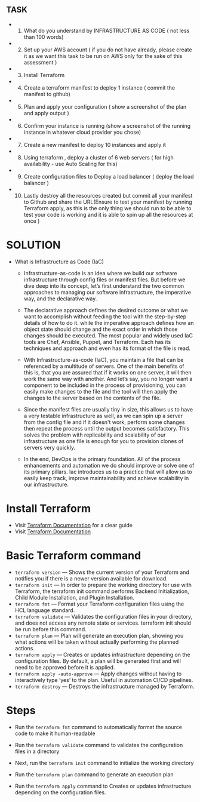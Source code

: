 ## TASK 

- 1. What do you understand by INFRASTRUCTURE AS CODE ( not less than 100 words)
- 2. Set up your AWS account ( if you do not have already, please create it as we want this task to be run on AWS only for the sake of this assessment )
- 3. Install Terraform
- 4. Create a terraform manifest to deploy 1 instance ( commit the manifest to github)
- 5. Plan and apply your configuration ( show a screenshot of the plan and apply output )
- 6. Confirm your instance is running (show a screenshot of the running instance in whatever cloud provider you chose)
- 7. Create a new manifest to deploy 10 instances and apply it
- 8. Using terraform , deploy a cluster of 6 web servers ( for high availability - use Auto Scaling for this)
- 9. Create configuration files to Deploy a load balancer ( deploy the load balancer )
- 10. Lastly destroy all the resources created but commit all your manifest to Github and share the URL(Ensure
to test your manifest by running Terraform apply, as this is the only thing we should run to be able to test your code is working and it is able to spin up all the resources at once )

# SOLUTION

* What is Infrastructure as Code (IaC)
    - Infrastructure-as-code is an idea where we build our software infrastructure through config files or manifest files. But before we dive deep into its concept, let’s first understand the two common approaches to managing our software infrastructure, the imperative way, and the declarative way.

    - The declarative approach defines the desired outcome or what we want to accomplish without feeding the tool with the step-by-step details of how to do it. while the imperative approach defines how an object state should change and the exact order in which those changes should be executed. The most popular and widely used IaC tools are Chef, Ansible, Puppet, and Terraform. Each has its techniques and approach and even has its format of the file is read.

    - With Infrastructure-as-code (IaC), you maintain a file that can be referenced by a multitude of servers. One of the main benefits of this is, that you are assured that if it works on one server, it will then work the same way with another. And let’s say, you no longer want a component to be included in the process of provisioning, you can easily make changes to the file and the tool will then apply the changes to the server based on the contents of the file.

    - Since the manifest files are usually tiny in size, this allows us to have a very testable infrastructure as well, as we can spin up a server from the config file and if it doesn't work, perform some changes then repeat the process until the output becomes satisfactory. This solves the problem with replicability and scalability of our infrastructure as one file is enough for you to provision clones of servers very quickly.

    - In the end, DevOps is the primary foundation. All of the process enhancements and automation we do should improve or solve one of its primary pillars. Iac introduces us to a practice that will allow us to easily keep track, improve maintainability and achieve scalability in our infrastructure.

# Install Terraform
- Visit [ Terraform Documentation](https://www.terraform.io/downloads) for a clear guide
- Visit [ Terraform Documentation](https://learn.hashicorp.com/tutorials/terraform/install-cli)

# Basic Terraform command 
- `terraform version` — Shows the current version of your Terraform and notifies you if there is a newer version available for download.
- `terraform init` — In order to prepare the working directory for use with Terraform, the terraform init command performs Backend Initialization, Child Module Installation, and Plugin Installation.
- `terraform fmt` — Format your Terraform configuration files using the HCL language standard.
- `terraform validate` — Validates the configuration files in your directory, and does not access any remote state or services. terraform init should be run before this command.
- `terraform plan` — Plan will generate an execution plan, showing you what actions will be taken without actually performing the planned actions.
- `terraform apply` — Creates or updates infrastructure depending on the configuration files. By default, a plan will be generated first and will need to be approved before it is applied.
- `terraform apply -auto-approve` — Apply changes without having to interactively type ‘yes’ to the plan. Useful in automation CI/CD pipelines.
- `terraform destroy` — Destroys the infrastructure managed by Terraform.

# Steps 
- Run the `terraform fmt` command to automatically format the source code to make it human-readable

- Run the `terraform validate` command to validates the configuration files in a directory

- Next, run the `terraform init` command to initialize the working directory

- Run the `terraform plan` command to generate an execution plan

- Run the `terraform apply` command to Creates or updates infrastructure depending on the configuration files.


